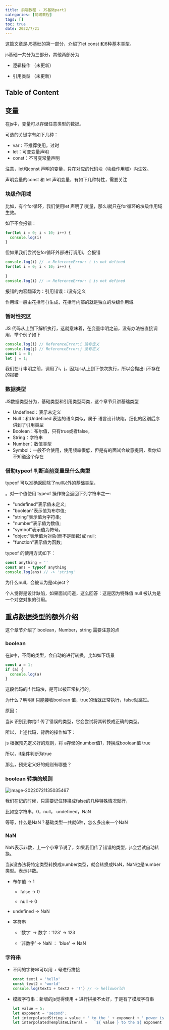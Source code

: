 ```yaml
---
title: 前端教程 - JS基础part1
categories: [前端教程]
tags: []
toc: true
date: 2022/7/21
---
```


这篇文章是JS基础的第一部分，介绍了let const 和6种基本类型。

js基础一共分为三部分，其他两部分为 

+ 逻辑操作 （未更新）

+ 引用类型 （未更新）

<!-- more --> 

## Table of Content



## 变量

在js中，变量可以存储任意类型的数据。



可选的关键字有如下几种：

+ var：不推荐使用，过时
+ let：可变变量声明
+ const：不可变常量声明

注意，let和const 声明的变量，只在对应的代码块（块级作用域）内生效。



声明变量的const 和 let 声明变量，有如下几种特性，需要关注

### 块级作用域

比如，有个for循环，我们使用let 声明了i变量，那么i就只在for循环的块级作用域生效。

如下不会报错：

```js
for(let i = 0; i < 10; i++) {
  console.log(i)
}
```

但如果我们尝试在for循环外部进行调用i，会报错

```js
console.log(i) // -> ReferenceError: i is not defined
for(let i = 0; i < 10; i++) {
  
}
console.log(i) // -> ReferenceError: i is not defined
```

报错的内容翻译为：引用错误：i没有定义

作用域一般由花括号`{}`生成，花括号内部的就是独立的块级作用域

### 暂时性死区

JS 代码从上到下解析执行，这就意味着，在变量申明之前，没有办法被直接调用，举个例子如下

```js
console.log(i) // ReferenceError:i 没有定义
console.log(j) // ReferenceError:j 没有定义
const i = 0;
let j = 1; 
```

我们在i j 申明之前，调用了i，j，因为js从上到下依次执行，所以会抛出i j不存在的报错



### 数据类型

JS数据类型分为，基础类型和引用类型两类，这个章节只讲基础类型

+ Undefined：表示未定义
+ Null：和Undefined 表达的语义类似，属于 语言设计缺陷，细化的区别后序讲到了引用类型
+ Boolean：布尔值，只有true或者false，
+ String：字符串
+ Number：数值类型
+ Symbol：一般不会使用，使用频率很低，但是有的面试会故意提问，看你知不知道这个存在



### 借助typeof 判断当前变量是什么类型

typeof 可以准确返回除了null以外的基础类型， 

。对一个值使用 typeof 操作符会返回下列字符串之一: 

+  "undefined"表示值未定义; 
+ "boolean"表示值为布尔值; 
+ "string"表示值为字符串; 
+  "number"表示值为数值; 
+ "symbol"表示值为符号。
+  "object"表示值为对象(而不是函数)或 null; 
+ "function"表示值为函数;

typeof 的使用方式如下：

```js
const anything = ''
const ans = typeof anything 
console.log(ans) // -> 'string'
```



为什么null，会被认为是object？

个人觉得是设计缺陷，如果面试问道，这么回答：这是因为特殊值 null 被认为是一个对空对象的引用。



## 重点数据类型的额外介绍

这个章节介绍了 boolean，Number，string 需要注意的点



### boolean

在js中，不同的类型，会自动的进行转换，比如如下场景

```js
const a = 1;
if (a) {
  console.log(a)
}
```

这段代码的if 代码块，是可以被正常执行的。

为什么？明明if 只能接收boolean 值，true的话就正常执行，false就跳过。

原因：

当js 识别到你给if 传了错误的类型，它会尝试将其转换成正确的类型。

所以，上述代码，背后的操作如下：

js 根据预先定义好的规则，将 a存储的number值1，转换成boolean值 true

所以，if条件判断为true





那么，预先定义好的规则有哪些？

### boolean 转换的规则

![image-20220721135035467](http://serial.limiaomiao.site:8089/public/uploads/image-20220721135035467.png)

我们在记的时候，只需要记住转换成false的几种特殊情况就行，

比如空字符串，0，null， undefined，NaN



等等，什么是NaN？基础类型一共就6种，怎么多出来一个NaN



### NaN

NaN表示非数，上一个小章节说了，如果我们传了错误的类型，js会尝试自动转换。

当js没办法将特定类型转换成number类型，就会转换成NaN，NaN也是number类型。表示非数。

+ 布尔值 -> 1

  + false -> 0

  + null -> 0

+ undefined -> NaN

+ 字符串

  + ‘数字’ -> 数字：'123' -> 123

  + ‘非数字’ -> NaN ： 'blue' -> NaN

### 字符串

+ 不同的字符串可以用 + 号进行拼接

  

  ```js
  const text1 = 'hello'
  const text2 = 'world'
  console.log(text1 + text2 + '!') // -> helloworld!
  ```

+ 模版字符串：新版的js觉得使用 + 进行拼接不太好，于是有了模版字符串

  ```js
  let value = 5;
  let exponent = 'second';
  let interpolatedString = value + ' to the ' + exponent + ' power is ' + (value * value);  // 现在,可以用模板字面量这样实现: 
  let interpolatedTemplateLiteral =   `${ value } to the ${ exponent } power is ${ value * value }`;
  ```

  